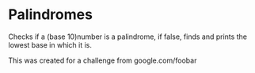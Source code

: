 # Palindromes
Checks if a (base 10)number is a palindrome, if false, finds and prints the lowest base in which it is.

This was created for a challenge from google.com/foobar
